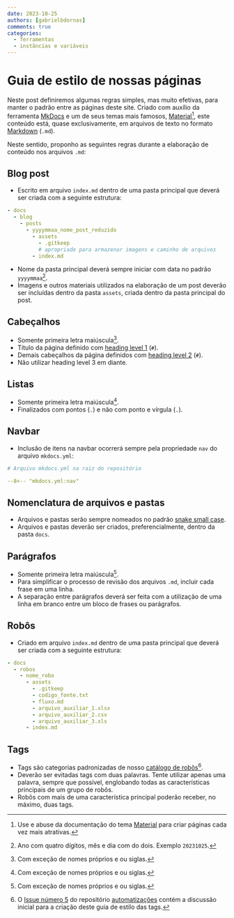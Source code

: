 ```yaml
---
date: 2023-10-25
authors: [gabrielbdornas]
comments: true
categories:
  - ferramentas
  - instâncias e variáveis
---
```


# Guia de estilo de nossas páginas

Neste post definiremos algumas regras simples, mas muito efetivas, para manter o padrão entre as páginas deste site.
Criado com auxílio da ferramenta [MkDocs](https://www.mkdocs.org/) e um de seus temas mais famosos, [Material](https://squidfunk.github.io/mkdocs-material/)[^2], este conteúdo está, quase exclusivamente, em arquivos de texto no formato [Markdown](https://www.markdownguide.org/basic-syntax/) (`.md`).

<!-- more -->

Neste sentido, proponho as seguintes regras durante a elaboração de conteúdo nos arquivos `.md`:

## Blog post

- Escrito em arquivo `index.md` dentro de uma pasta principal que deverá ser criada com a seguinte estrutura:

```yml
- docs  
  - blog
    - posts
      - yyyymmaa_nome_post_reduzido
        - assets
          - .gitkeep
          # apropriado para armazenar imagens e caminho de arquivos
        - index.md
```

- Nome da pasta principal deverá sempre iniciar com data no padrão `yyyymmaa`[^3].
- Imagens e outros materiais utilizados na elaboração de um post deverão ser incluídas dentro da pasta `assets`, criada dentro da pasta principal do post.

## Cabeçalhos

- Somente primeira letra maiúscula[^1].
- Título da página definido com [heading level 1](https://www.markdownguide.org/basic-syntax/#:~:text=%23-,Heading%20level%201,-%3Ch1%3EHeading%20level) (`#`).
- Demais cabeçalhos da página definidos com [heading level 2](https://www.markdownguide.org/basic-syntax/#:~:text=%23%23-,Heading%20level%202,-%3Ch2%3EHeading%20level) (`#`).
- Não utilizar heading level 3 em diante.

## Listas

- Somente primeira letra maiúscula[^1].
- Finalizados com pontos (`.`) e não com ponto e vírgula (`.`).

## Navbar

- Inclusão de itens na navbar ocorrerá sempre pela propriedade `nav` do arquivo `mkdocs.yml`:

```yml
# Arquivo mkdocs.yml na raiz do repositório

--8<-- "mkdocs.yml:nav"
```

## Nomenclatura de arquivos e pastas

- Arquivos e pastas serão sempre nomeados no padrão [snake small case](https://en.wikipedia.org/wiki/Snake_case).
- Arquivos e pastas deverão ser criados, preferencialmente, dentro da pasta `docs`.

## Parágrafos

- Somente primeira letra maiúscula[^1].
- Para simplificar o processo de revisão dos arquivos `.md`, incluir cada frase em uma linha.
- A separação entre parágrafos deverá ser feita com a utilização de uma linha em branco entre um bloco de frases ou parágrafos.

## Robôs

- Criado em arquivo `index.md` dentro de uma pasta principal que deverá ser criada com a seguinte estrutura:

```yml
- docs  
  - robos
    - nome_robo
      - assets
        - .gitkeep
        - codigo_fonte.txt
        - fluxo.md
        - arquivo_auxiliar_1.xlsx
        - arquivo_auxiliar_2.csv
        - arquivo_auxiliar_3.xls
      - index.md
```

## Tags

- Tags são categorias padronizadas de nosso [catálogo de robôs](../../robos/)[^4].
- Deverão ser evitadas tags com duas palavras. Tente utilizar apenas uma palavra, sempre que possível, englobando todas as características principais de um grupo de robôs.
- Robôs com mais de uma característica principal poderão receber, no máximo, duas tags.

[^1]: Com exceção de nomes próprios e ou siglas.
[^2]: Use e abuse da documentação do tema [Material](https://squidfunk.github.io/mkdocs-material/) para criar páginas cada vez mais atrativas.
[^3]: Ano com quatro dígitos, mês e dia com do dois. Exemplo `20231025`.
[^4]: O [Issue número 5](https://github.com/lab-mg/automatizacoes/issues/5) do repositório [automatizações](https://github.com/lab-mg/automatizacoes) contém a discussão inicial para a criação deste guia de estilo das tags.


